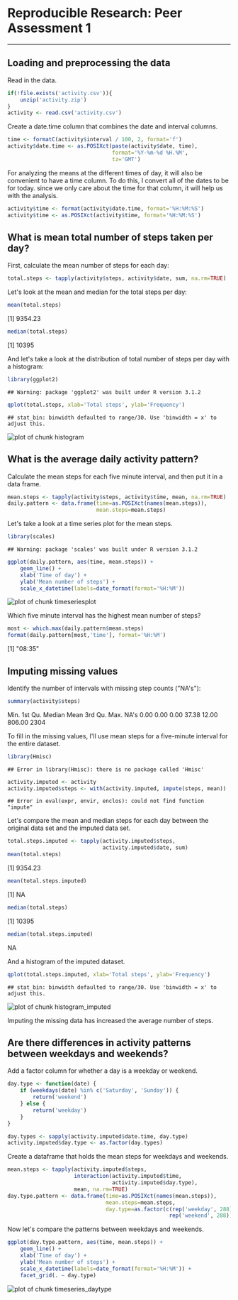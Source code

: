 # Reproducible Research: Peer Assessment 1

---



## Loading and preprocessing the data

Read in the data.

```r
if(!file.exists('activity.csv')){
    unzip('activity.zip')
}
activity <- read.csv('activity.csv')
```

Create a date.time column that combines the date and interval columns.

```r
time <- formatC(activity$interval / 100, 2, format='f')
activity$date.time <- as.POSIXct(paste(activity$date, time),
                                 format='%Y-%m-%d %H.%M',
                                 tz='GMT')
```

For analyzing the means at the different times of day, it will also be convenient to have a time column. To do this, I convert all of the dates to be for today. since we only care about the time for that column, it will help us with the analysis.

```r
activity$time <- format(activity$date.time, format='%H:%M:%S')
activity$time <- as.POSIXct(activity$time, format='%H:%M:%S')
```

## What is mean total number of steps taken per day?

First, calculate the mean number of steps for each day:

```r
total.steps <- tapply(activity$steps, activity$date, sum, na.rm=TRUE)
```

Let's look at the mean and median for the total steps per day:

```r
mean(total.steps)
```

[1] 9354.23

```r
median(total.steps)
```

[1] 10395

And let's take a look at the distribution of total number of steps per day with a histogram:

```r
library(ggplot2)
```

```
## Warning: package 'ggplot2' was built under R version 3.1.2
```

```r
qplot(total.steps, xlab='Total steps', ylab='Frequency')
```

```
## stat_bin: binwidth defaulted to range/30. Use 'binwidth = x' to adjust this.
```

![plot of chunk histogram](figure/histogram-1.png) 


## What is the average daily activity pattern?

Calculate the mean steps for each five minute interval, and then put it in a data frame.

```r
mean.steps <- tapply(activity$steps, activity$time, mean, na.rm=TRUE)
daily.pattern <- data.frame(time=as.POSIXct(names(mean.steps)),
                            mean.steps=mean.steps)
```

Let's take a look at a time series plot for the mean steps.

```r
library(scales)
```

```
## Warning: package 'scales' was built under R version 3.1.2
```

```r
ggplot(daily.pattern, aes(time, mean.steps)) + 
    geom_line() +
    xlab('Time of day') +
    ylab('Mean number of steps') +
    scale_x_datetime(labels=date_format(format='%H:%M'))
```

![plot of chunk timeseriesplot](figure/timeseriesplot-1.png) 

Which five minute interval has the highest mean number of steps?

```r
most <- which.max(daily.pattern$mean.steps)
format(daily.pattern[most,'time'], format='%H:%M')
```

[1] "08:35"


## Imputing missing values
Identify the number of intervals with missing step counts ("NA's"):

```r
summary(activity$steps)
```

   Min. 1st Qu.  Median    Mean 3rd Qu.    Max.    NA's 
   0.00    0.00    0.00   37.38   12.00  806.00    2304 

To fill in the missing values, I'll use mean steps for a five-minute interval for the entire dataset.

```r
library(Hmisc)
```

```
## Error in library(Hmisc): there is no package called 'Hmisc'
```

```r
activity.imputed <- activity
activity.imputed$steps <- with(activity.imputed, impute(steps, mean))
```

```
## Error in eval(expr, envir, enclos): could not find function "impute"
```

Let's compare the mean and median steps for each day between the original data set and the imputed data set.

```r
total.steps.imputed <- tapply(activity.imputed$steps, 
                              activity.imputed$date, sum)
mean(total.steps)
```

[1] 9354.23

```r
mean(total.steps.imputed)
```

[1] NA

```r
median(total.steps)
```

[1] 10395

```r
median(total.steps.imputed)
```

<NA> 
  NA 

And a histogram of the imputed dataset.

```r
qplot(total.steps.imputed, xlab='Total steps', ylab='Frequency')
```

```
## stat_bin: binwidth defaulted to range/30. Use 'binwidth = x' to adjust this.
```

![plot of chunk histogram_imputed](figure/histogram_imputed-1.png) 

Imputing the missing data has increased the average number of steps. 

## Are there differences in activity patterns between weekdays and weekends?

Add a factor column for whether a day is a weekday or weekend.

```r
day.type <- function(date) {
    if (weekdays(date) %in% c('Saturday', 'Sunday')) {
        return('weekend')
    } else {
        return('weekday')
    }
}

day.types <- sapply(activity.imputed$date.time, day.type)
activity.imputed$day.type <- as.factor(day.types)
```

Create a dataframe that holds the mean steps for weekdays and weekends.

```r
mean.steps <- tapply(activity.imputed$steps, 
                     interaction(activity.imputed$time,
                                 activity.imputed$day.type),
                     mean, na.rm=TRUE)
day.type.pattern <- data.frame(time=as.POSIXct(names(mean.steps)),
                               mean.steps=mean.steps,
                               day.type=as.factor(c(rep('weekday', 288),
                                                   rep('weekend', 288))))
```

Now let's compare the patterns between weekdays and weekends.

```r
ggplot(day.type.pattern, aes(time, mean.steps)) + 
    geom_line() +
    xlab('Time of day') +
    ylab('Mean number of steps') +
    scale_x_datetime(labels=date_format(format='%H:%M')) +
    facet_grid(. ~ day.type)
```

![plot of chunk timeseries_daytype](figure/timeseries_daytype-1.png) 
